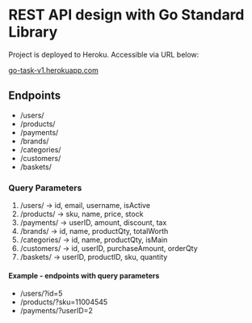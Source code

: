 # REST API design with Go Standard Library
Project is deployed to Heroku. Accessible via URL below:

[go-task-v1.herokuapp.com](https://go-task-v1.herokuapp.com/)
## Endpoints

- /users/
- /products/
- /payments/
- /brands/
- /categories/
- /customers/
- /baskets/

### Query Parameters

1) /users/ -> id, email, username, isActive
2) /products/ -> sku, name, price, stock
3) /payments/ -> userID, amount, discount, tax
4) /brands/ -> id, name, productQty, totalWorth
5) /categories/ -> id, name, productQty, isMain
6) /customers/ -> id, userID, purchaseAmount, orderQty
7) /baskets/ -> userID, productID, sku, quantity

#### Example - endpoints with query parameters

- /users/?id=5
- /products/?sku=11004545
- /payments/?userID=2
